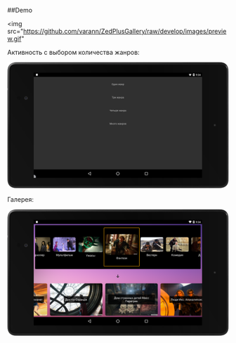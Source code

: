 ##Demo

<img src="https://github.com/varann/ZedPlusGallery/raw/develop/images/preview.gif"

Активность с выбором количества жанров:

![](https://github.com/varann/ZedPlusGallery/raw/develop/images/genres-settings.png)

Галерея:

![](https://github.com/varann/ZedPlusGallery/raw/develop/images/gallery.png)

